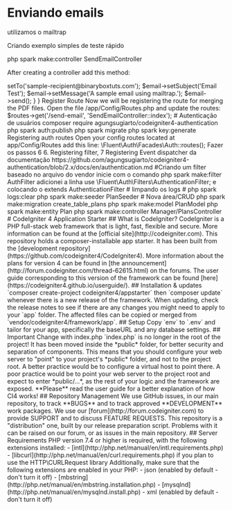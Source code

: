 # Enviando emails

utilizamos o mailtrap 


Criando exemplo simples de teste rápido 
	
php spark make:controller SendEmailController

After creating a controller add this method:

<?php
 
namespace App\Controllers;
 
use App\Controllers\BaseController;
 
class SendEmailController extends BaseController
{
    public function index()
    {
        $email = \Config\Services::email();
        $email->setTo('sample-recipient@binaryboxtuts.com');
        $email->setSubject('Email Test');
        $email->setMessage('A sample email using mailtrap.');
        $email->send();
    }
}
Register Route
Now we will be registering the route for merging the PDF files. Open the file /app/Config/Routes.php and update the routes:
$routes->get('/send-email', 'SendEmailController::index');


# Autenticação de usuários

composer require agungsugiarto/codeigniter4-authentication
php spark auth:publish
php spark migrate
php spark key:generate


Registering auth routes
Open your config routes located at app/Config/Routes add this line:

\Fluent\Auth\Facades\Auth::routes();

Fazer os passos 6 6. Registering filter, 7 Registering Event dispatcher da documentação https://github.com/agungsugiarto/codeigniter4-authentication/blob/2.x/docs/en/authentication.md


#Criando um filter baseado no arquivo do vendor inicie com o comando 
php spark make:filter AuthFilter
adicionei a linha
use \Fluent\Auth\Filters\AuthenticationFilter;
e colocando o extends AuthenticationFilter 

# limpando os logs 
# php spark logs:clear


php spark make:seeder PlanSeeder

# Nova área/CRUD
php spark make:migration create_table_plans
php spark make:model PlanModel
php spark make:entity Plan
php spark make:controller Manager/PlansController

# CodeIgniter 4 Application Starter

## What is CodeIgniter?

CodeIgniter is a PHP full-stack web framework that is light, fast, flexible and secure.
More information can be found at the [official site](http://codeigniter.com).

This repository holds a composer-installable app starter.
It has been built from the
[development repository](https://github.com/codeigniter4/CodeIgniter4).

More information about the plans for version 4 can be found in [the announcement](http://forum.codeigniter.com/thread-62615.html) on the forums.

The user guide corresponding to this version of the framework can be found
[here](https://codeigniter4.github.io/userguide/).

## Installation & updates

`composer create-project codeigniter4/appstarter` then `composer update` whenever
there is a new release of the framework.

When updating, check the release notes to see if there are any changes you might need to apply
to your `app` folder. The affected files can be copied or merged from
`vendor/codeigniter4/framework/app`.

## Setup

Copy `env` to `.env` and tailor for your app, specifically the baseURL
and any database settings.

## Important Change with index.php

`index.php` is no longer in the root of the project! It has been moved inside the *public* folder,
for better security and separation of components.

This means that you should configure your web server to "point" to your project's *public* folder, and
not to the project root. A better practice would be to configure a virtual host to point there. A poor practice would be to point your web server to the project root and expect to enter *public/...*, as the rest of your logic and the
framework are exposed.

**Please** read the user guide for a better explanation of how CI4 works!

## Repository Management

We use GitHub issues, in our main repository, to track **BUGS** and to track approved **DEVELOPMENT** work packages.
We use our [forum](http://forum.codeigniter.com) to provide SUPPORT and to discuss
FEATURE REQUESTS.

This repository is a "distribution" one, built by our release preparation script.
Problems with it can be raised on our forum, or as issues in the main repository.

## Server Requirements

PHP version 7.4 or higher is required, with the following extensions installed:

- [intl](http://php.net/manual/en/intl.requirements.php)
- [libcurl](http://php.net/manual/en/curl.requirements.php) if you plan to use the HTTP\CURLRequest library

Additionally, make sure that the following extensions are enabled in your PHP:

- json (enabled by default - don't turn it off)
- [mbstring](http://php.net/manual/en/mbstring.installation.php)
- [mysqlnd](http://php.net/manual/en/mysqlnd.install.php)
- xml (enabled by default - don't turn it off)

